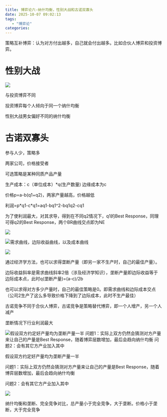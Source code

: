 ```yaml
---
title: 博弈论六-纳什均衡，性别大战和古诺双寡头
date: 2025-10-07 09:02:13
tags: 
   - "博弈论"
categories:
---
```



策略互补博弈：认为对方付出越多，自己就会付出越多。比如合伙人博弈和投资博弈。

# 性别大战

![](images/image-5.png)

与投资博弈不同

投资博弈每个人倾向于同一个纳什均衡

性别大战男女偏好不同的纳什均衡



# 古诺双寡头

参与人少，策略多

两家公司，价格接受者

可选策略是某种同质产品产量

生产成本：c（单位成本）\*q(生产数量)  边缘成本为c

价格p=a-b(q1+q2)，两家产量越高，价格越低

利润=p\*q1-c\*q1=aq1-bq1^2-bq1q2-cq1

为了使利润最大，对其求导，得到在不同q2情况下，q1的Best Response，同理可得q2的Best Response，两个BR曲线交点即为NE

![](images/image-4.png)





![需求曲线，边际收益曲线，以及成本曲线](images/image-3.png)

![](images/image-2.png)

通过经济学方法，也可以求得垄断产量（即另一家不生产时，自己的最佳产量）。

边际收益斜率是需求曲线斜率2倍（涉及经济学知识），垄断产量即边际收益等于边际成本点，此时q(垄断产量)=(a-c)/2b&#x20;

也可以求得对方多少产量时，自己的最佳策略是0。即需求曲线和边际成本交点（公司2生产了这么多导致价格下降到了边际成本，此时不生产最佳）



古诺竞争不同于合伙人博弈，古诺竞争是策略替代博弈，即一个人增产，另一个人减产

垄断情况下行业利润最大



![假设双方约定好产量均为垄断产量一半
问题1：实际上双方仍然会猜测对方产量来让自己的产量是Best Response，随着博弈层数增加，最后会趋向纳什均衡
问题2：会有其它方产业加入其中](images/image.png)

假设双方约定好产量均为垄断产量一半

问题1：实际上双方仍然会猜测对方产量来让自己的产量是Best Response，随着博弈层数增加，最后会趋向纳什均衡

问题2：会有其它方产业加入其中





![](images/image-1.png)

纳什均衡和垄断、完全竞争对比，总产量小于完全竞争，大于垄断。价格小于垄断，大于完全竞争
